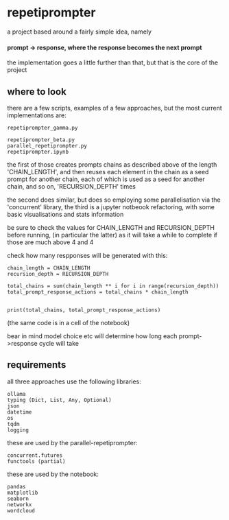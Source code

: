 # repetiprompter

a project based around a fairly simple idea, namely 

#### prompt -> response, where the response becomes the next prompt

the implementation goes a little further than that, but that is the core of the project



## where to look

there are a few scripts, examples of a few approaches, but the most current implementations are: 


```
repetiprompter_gamma.py

repetiprompter_beta.py
parallel_repetiprompter.py
repetiprompter.ipynb

```
the first of those creates prompts chains as described above of the length 'CHAIN_LENGTH', and then reuses each element in the chain as a seed prompt for another chain, each of which is used as a seed for another chain, and so on, 'RECURSION_DEPTH' times

the second does similar, but does so employing some parallelisation via the 'concurrent' library, the third is a jupyter notbeook refactoring, with some basic visualisations and stats information


be sure to check the values for CHAIN_LENGTH and RECURSION_DEPTH before running, 
(in particular the latter) as it will take a while to complete if those are much above 4 and 4 

check how many respponses will be generated with this:

```
chain_length = CHAIN_LENGTH
recursion_depth = RECURSION_DEPTH

total_chains = sum(chain_length ** i for i in range(recursion_depth))
total_prompt_response_actions = total_chains * chain_length


print(total_chains, total_prompt_response_actions)
```

(the same code is in a cell of the notebook)

bear in mind model choice etc will determine how long each prompt->response cycle will take


## requirements

all three approaches use the following libraries:
```
ollama
typing (Dict, List, Any, Optional)
json
datetime
os
tqdm
logging
```

these are used by the parallel-repetiprompter:
```
concurrent.futures
functools (partial)
```

these are used by the notebook:

```
pandas 
matplotlib 
seaborn 
networkx 
wordcloud
```


